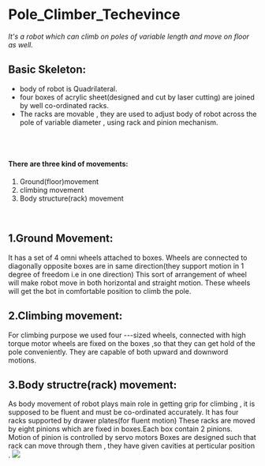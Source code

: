# Pole_Climber_Techevince

<em>It's a robot which can climb on poles of variable length and move on floor as well.</em>

<h2>Basic Skeleton:</h2>
<ul>
<li>body of robot is Quadrilateral.</li>
<li>four boxes of acrylic sheet(designed and cut by laser cutting) are joined by well co-ordinated racks.</li>
<li>The racks are movable , they are used to adjust body of robot across the pole of variable diameter , using rack and pinion mechanism.</li>
</ul>
<br>
<br>


<h4>There are three kind of movements:</h4>

<ol>
  <li>Ground(floor)movement</li>
  <li>climbing movement</li>
  <li>Body structure(rack) movement</li>
</ol>
<br>
<h2>1.Ground Movement:</h2>
It has a set of 4 omni wheels attached to boxes.
Wheels are connected to diagonally opposite boxes are in same direction(they support motion in 1 degree of freedom i.e in one direction)
This sort of arrangement of wheel will make robot move in both horizontal and straight motion.
These wheels will get the bot in comfortable position to climb the pole.
<br>
<h2>2.Climbing movement:</h2>
For climbing purpose we used four ---sized wheels, connected with high torque motor
wheels are fixed on the boxes ,so that they can get hold of the pole conveniently.
They are capable of both upward and downword motions.
<br>
<h2>3.Body structre(rack) movement:</h2>
As body movement of robot plays main role in getting grip for climbing , it is supposed to be fluent and must be co-ordinated accurately.
It has four racks supported by drawer plates(for fluent motion)
These racks are moved by eight pinions which are fixed in boxes.Each box contain 2 pinions.
Motion of pinion is controlled by servo motors
Boxes are designed such that rack can move through them , they have given cavities at perticular position .


<img src="https://user-images.githubusercontent.com/58730178/88639794-cda7de00-d0da-11ea-955a-add762f583d3.jpg">
